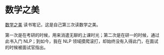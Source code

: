 # 数学之美

[数学之美](<https://book.douban.com/subject/10750155/>) 读书笔记，这是自己第三次读数学之美。

第一次是在考研的时候，用来消遣无聊的上课时光；第二次是在研一的时候，通过此书入门 NLP；到如今，我在 NLP 领域摸爬滚打，却始终没有入得此门，在面试的时候被面试官指出。